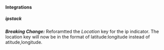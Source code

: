
#### Integrations
##### ipstack
***Breaking Change:*** Reforamtted the *Location* key for the ip indicator.
The location key will now be in the format of latitude:longitude instead of atitude,longitude.
